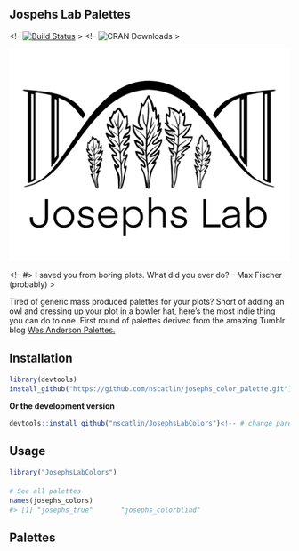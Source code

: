 <!-- README.md is generated from README.Rmd. Please edit that file -->

## Jospehs Lab Palettes

\<!– [![Build
Status](https://travis-ci.org/karthik/wesanderson.png)](https://travis-ci.org/karthik/wesanderson)
\> \<!– ![CRAN Downloads](http://cranlogs.r-pkg.org/badges/wesanderson)
\>

![josephs_lab_logo](images/Josephs_white.png)

\<!– #\> I saved you from boring plots. What did you ever do? - Max
Fischer (probably) \>

Tired of generic mass produced palettes for your plots? Short of adding
an owl and dressing up your plot in a bowler hat, here’s the most indie
thing you can do to one. First round of palettes derived from the
amazing Tumblr blog [Wes Anderson
Palettes.](http://wesandersonpalettes.tumblr.com/)

## Installation

``` r
library(devtools)
install_github("https://github.com/nscatlin/josephs_color_palette.git")
```

**Or the development version**

``` r
devtools::install_github("nscatlin/JosephsLabColors")<!-- # change parent dir to josephs once transferred >
```

## Usage

``` r
library("JosephsLabColors")

# See all palettes
names(josephs_colors)
#> [1] "josephs_true"       "josephs_colorblind"
```

## Palettes
